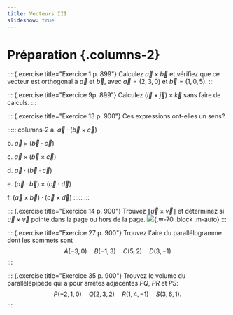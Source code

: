 ```yaml
---
title: Vecteurs III
slideshow: true
---
```


# Préparation {.columns-2}

::: {.exercise title="Exercice 1 p. 899"}
Calculez $\vec a \times \vec b$ et vérifiez
que ce vecteur est orthogonal à $\vec a$ et $\vec b$,
avec $\vec a = (2, 3, 0)$ et $\vec b = (1, 0, 5)$.
:::

::: {.exercise title="Exercice 9p. 899"}
Calculez $(\vec i \times \vec j) \times \vec k$ sans faire de calculs.
:::

::: {.exercise title="Exercice 13 p. 900"}
Ces expressions ont-elles un sens?

::::: columns-2
a. $\vec a \cdot (\vec b \times \vec c)$

b. $\vec a \times (\vec b \cdot \vec c)$

c. $\vec a \times (\vec b \times \vec c)$

d. $\vec a \cdot (\vec b \cdot \vec c)$

e. $(\vec a \cdot \vec b) \times (\vec c \cdot \vec d)$

f. $(\vec a \times \vec b) \cdot (\vec c \times \vec d)$
:::::
:::

::: {.exercise title="Exercice 14 p. 900"}
Trouvez $\|\vec u \times \vec v\|$ et déterminez si $\vec u \times \vec v$ pointe dans la page ou hors de la page.
![](/images/exercises/12.4.14.png){.w-70 .block .m-auto}
:::

::: {.exercise title="Exercice 27 p. 900"}
Trouvez l'aire du parallélogramme dont les sommets sont
$$A(-3, 0) \quad B(-1, 3) \quad C(5, 2) \quad D(3, -1)$$
:::

::: {.exercise title="Exercice 35 p. 900"}
Trouvez le volume du parallélépipède qui a pour arrêtes adjacentes $PQ$, $PR$ et $PS$:
$$
P(-2, 1, 0) \quad Q(2, 3, 2) \quad R(1, 4, -1) \quad S(3, 6, 1).
$$
:::